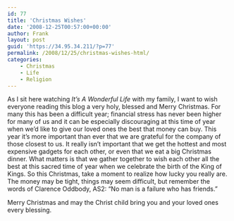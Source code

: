 ```yaml
---
id: 77
title: 'Christmas Wishes'
date: '2008-12-25T00:57:00+00:00'
author: Frank
layout: post
guid: 'https://34.95.34.211/?p=77'
permalink: /2008/12/25/christmas-wishes-html/
categories:
    - Christmas
    - Life
    - Religion
---
```


As I sit here watching *It’s A Wonderful Life* with my family, I want to wish everyone reading this blog a very holy, blessed and Merry Christmas. For many this has been a difficult year; financial stress has never been higher for many of us and it can be especially discouraging at this time of year when we’d like to give our loved ones the best that money can buy. This year it’s more important than ever that we are grateful for the company of those closest to us. It really isn’t important that we get the hottest and most expensive gadgets for each other, or even that we eat a big Christmas dinner. What matters is that we gather together to wish each other all the best at this sacred time of year when we celebrate the birth of the King of Kings. So this Christmas, take a moment to realize how lucky you really are. The money may be tight, things may seem difficult, but remember the words of Clarence Oddbody, AS2: “No man is a failure who has friends.”

Merry Christmas and may the Christ child bring you and your loved ones every blessing.